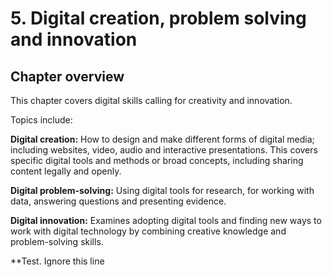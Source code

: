 # 5. Digital creation, problem solving and innovation

## Chapter overview

This chapter covers digital skills calling for creativity and innovation.

Topics include:
 
**Digital creation:**  How to design and make different forms of digital media; including websites, video, audio and interactive presentations. This covers specific digital tools and methods or broad concepts, including sharing content legally and openly.
 
**Digital problem-solving:** Using digital tools for research, for working with data, answering questions and presenting evidence. 
 
**Digital innovation:** Examines adopting digital tools and finding new ways to work with digital technology by combining creative knowledge and problem-solving skills.

**Test. Ignore this line
